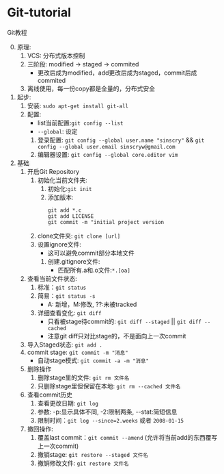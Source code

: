 # Git-tutorial
Git教程

0. 原理:
	1. VCS: 分布式版本控制
	2. 三阶段: modified -> staged -> commited
		* 更改后成为modified，add更改后成为staged，commit后成commited
	3. 离线使用，每一份copy都是全量的，分布式安全
1. 起步:
	1. 安装: `sudo apt-get install git-all`
	2. 配置:
		* list当前配置:`git config --list`
		* `--global`: 设定
		1. 登录配置: `git config --global user.name "sinscry"` && `git config --global user.email sinscryw@gmail.com`
		2. 编辑器设置: `git config --global core.editor vim`
2. 基础
	1. 开启Git Repository
		1. 初始化当前文件夹:
			1. 初始化:`git init`
			2. 添加版本:
				```
				git add *.c
				git add LICENSE
				git commit -m "initial project version
				```
		2. clone文件夹: `git clone [url]`
		3. 设置ignore文件:
			* 这可以避免commit部分本地文件
			1. 创建.gitignore文件:
				* 匹配所有.a和.o文件:`*.[oa]`
	2. 查看当前文件状态: 
		1. 标准：`git status`
		2. 简易：`git status -s`
			* A: 新增，M:修改, ??:未被tracked
		3. 详细查看变化: `git diff`
			* 只看被stage待commit的: `git diff --staged` || `git diff --cached`
			* 注意git diff只对比stage的，不是面向上一次commit
	3. 导入Staged状态: `git add .`
	4. commit stage: `git commit -m "消息"`
		* 自动stage模式: `git commit -a -m "消息"`
	5. 删除操作
		1. 删除stage里的文件: `git rm 文件名`
		2. 只删除stage里但保留在本地: `git rm --cached 文件名`
	6. 查看commit历史
		1. 查看更改日期: `git log`
		2. 参数: -p:显示具体不同, -2:限制两条, --stat:简短信息
		3. 限制时间：`git log --since=2.weeks` 或者 `2008-01-15`
	7. 撤回操作:
		1. 覆盖last commit：`git commit --amend` (允许将当前add的东西覆写上一次commit)
		2. 撤销stage: `git restore --staged 文件名`
		3. 撤销修改文件: `git restore 文件名`
		